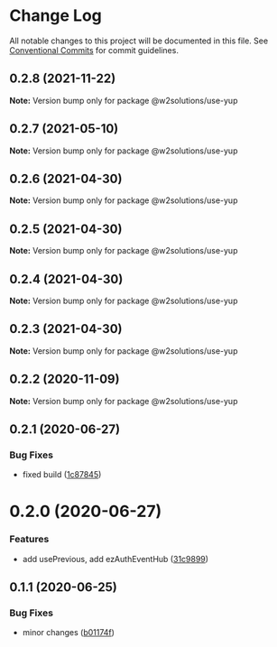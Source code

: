 # Change Log

All notable changes to this project will be documented in this file.
See [Conventional Commits](https://conventionalcommits.org) for commit guidelines.

## 0.2.8 (2021-11-22)

**Note:** Version bump only for package @w2solutions/use-yup





## 0.2.7 (2021-05-10)

**Note:** Version bump only for package @w2solutions/use-yup





## 0.2.6 (2021-04-30)

**Note:** Version bump only for package @w2solutions/use-yup





## 0.2.5 (2021-04-30)

**Note:** Version bump only for package @w2solutions/use-yup





## 0.2.4 (2021-04-30)

**Note:** Version bump only for package @w2solutions/use-yup





## 0.2.3 (2021-04-30)

**Note:** Version bump only for package @w2solutions/use-yup





## 0.2.2 (2020-11-09)

**Note:** Version bump only for package @w2solutions/use-yup





## 0.2.1 (2020-06-27)


### Bug Fixes

* fixed build ([1c87845](https://github.com/w2solutions/react-helper/commit/1c878457b77a6ad034586491f44f08dcd74bfa15))





# 0.2.0 (2020-06-27)


### Features

* add usePrevious, add ezAuthEventHub ([31c9899](https://github.com/w2solutions/react-helper/commit/31c9899336c8ebee0caa1b0eaa0cd81386b87aa5))





## 0.1.1 (2020-06-25)


### Bug Fixes

* minor changes ([b01174f](https://github.com/w2solutions/react-helper/commit/b01174fcfae6bfa76c4b0f6a13bbef4ad923d37e))
